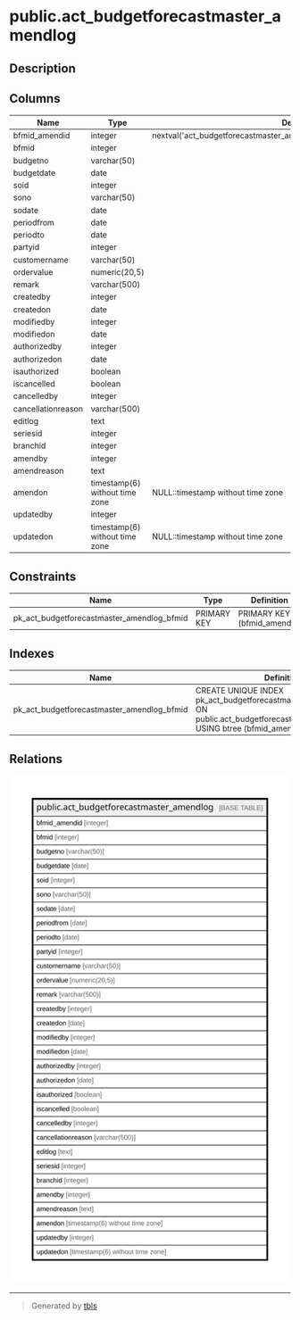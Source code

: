 # public.act_budgetforecastmaster_amendlog

## Description

## Columns

| Name | Type | Default | Nullable | Children | Parents | Comment |
| ---- | ---- | ------- | -------- | -------- | ------- | ------- |
| bfmid_amendid | integer | nextval('act_budgetforecastmaster_amendlog_bfmid_amendid_seq'::regclass) | false |  |  |  |
| bfmid | integer |  | true |  |  |  |
| budgetno | varchar(50) |  | true |  |  |  |
| budgetdate | date |  | true |  |  |  |
| soid | integer |  | true |  |  |  |
| sono | varchar(50) |  | true |  |  |  |
| sodate | date |  | true |  |  |  |
| periodfrom | date |  | true |  |  |  |
| periodto | date |  | true |  |  |  |
| partyid | integer |  | true |  |  |  |
| customername | varchar(50) |  | true |  |  |  |
| ordervalue | numeric(20,5) |  | true |  |  |  |
| remark | varchar(500) |  | true |  |  |  |
| createdby | integer |  | true |  |  |  |
| createdon | date |  | true |  |  |  |
| modifiedby | integer |  | true |  |  |  |
| modifiedon | date |  | true |  |  |  |
| authorizedby | integer |  | true |  |  |  |
| authorizedon | date |  | true |  |  |  |
| isauthorized | boolean |  | true |  |  |  |
| iscancelled | boolean |  | true |  |  |  |
| cancelledby | integer |  | true |  |  |  |
| cancellationreason | varchar(500) |  | true |  |  |  |
| editlog | text |  | true |  |  |  |
| seriesid | integer |  | true |  |  |  |
| branchid | integer |  | true |  |  |  |
| amendby | integer |  | true |  |  |  |
| amendreason | text |  | true |  |  |  |
| amendon | timestamp(6) without time zone | NULL::timestamp without time zone | true |  |  |  |
| updatedby | integer |  | true |  |  |  |
| updatedon | timestamp(6) without time zone | NULL::timestamp without time zone | true |  |  |  |

## Constraints

| Name | Type | Definition |
| ---- | ---- | ---------- |
| pk_act_budgetforecastmaster_amendlog_bfmid | PRIMARY KEY | PRIMARY KEY (bfmid_amendid) |

## Indexes

| Name | Definition |
| ---- | ---------- |
| pk_act_budgetforecastmaster_amendlog_bfmid | CREATE UNIQUE INDEX pk_act_budgetforecastmaster_amendlog_bfmid ON public.act_budgetforecastmaster_amendlog USING btree (bfmid_amendid) |

## Relations

![er](public.act_budgetforecastmaster_amendlog.svg)

---

> Generated by [tbls](https://github.com/k1LoW/tbls)
